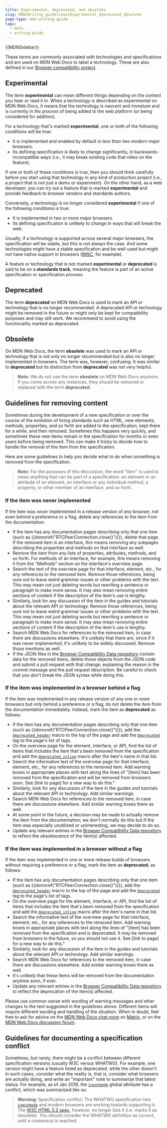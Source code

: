 ```yaml
---
title: Experimental, deprecated, and obsolete
slug: MDN/Writing_guidelines/Experimental_deprecated_obsolete
page-type: mdn-writing-guide
tags:
  - meta
  - writing-guide
---
```


{{MDNSidebar}}

These terms are commonly associated with technologies and specifications and are used on MDN Web Docs to label a technology. These are also defined in our [Browser compatibility project](https://github.com/mdn/browser-compat-data/blob/main/schemas/compat-data-schema.md#status-information).

## Experimental

The term **experimental** can mean different things depending on the context you hear or read it in.
When a technology is described as experimental on MDN Web Docs, it means that the technology is nascent and immature and is currently _in the process_ of being added to the web platform (or being considered for addition).

For a technology that's marked **experimental**, one or both of the following conditions will be true:

- It is implemented and enabled by default in _less than two_ modern major browsers.
- Its defining specification is likely to change significantly, in backwards-incompatible ways (i.e., it may break existing code that relies on the feature).

If one or both of these conditions is true, then you should think carefully before you start using that technology in any kind of production project (i.e., a project that is not just a demo or experiment). On the other hand, as a web developer, you can try out a feature that is marked **experimental** and provide feedback to browser vendors and standards authors. <!--taken from https://github.com/mdn/browser-compat-data/blob/main/schemas/compat-data-schema.md#status-information -->

Conversely, a technology is no longer considered **experimental** if one of the following conditions is true:

- It is implemented in two or more major browsers.
- Its defining specification is unlikely to change in ways that will break the web.

Usually, if a technology is supported across several major browsers, the specification will be stable, but this is not always the case.
And some technologies might have a stable specification and be well-used but might not have native support in browsers ([IMSC](/en-US/docs/Related/IMSC), for example). <!-- need to revisit link -->

A feature or technology that is not marked **experimental** or **deprecated** is said to be on a **standards track**, meaning the feature is part of an active specification or specification process.

## Deprecated

The term **deprecated** on MDN Web Docs is used to mark an API or technology that is no longer recommended. A deprecated API or technology might be removed in the future or might only be kept for compatibility purposes and may still work. We recommend to avoid using the functionality marked as deprecated.

## Obsolete

On MDN Web Docs, the term **obsolete** was used to mark an API or technology that is not only no longer recommended but is also no longer implemented in browsers. The term was, however, confusing. It was similar to **deprecated** but its distinction from **deprecated** was not very helpful.

> **Note:** We do not use the term **obsolete** on MDN Web Docs anymore. If you come across any instances, they should be removed or replaced with the term **deprecated**.

## Guidelines for removing content

Sometimes during the development of a new specification or over the course of the evolution of living standards such as HTML, new elements, methods, properties, and so forth are added to the specification, kept there for a while, and then removed. Sometimes this happens very quickly, and sometimes these new items remain in the specification for months or even years before being removed. This can make it tricky to decide how to handle the removal of the item from the specification.

Here are some guidelines to help you decide what to do when something is removed from the specification.

> **Note:** For the purposes of this discussion, the word "item" is used to mean anything that can be part of a specification: an element or an attribute of an element, an interface or any individual method, a property, or other member of an interface, and so forth.

### If the item was never implemented

If the item was _never_ implemented in a release version of _any_ browser, not even behind a preference or a flag, delete any references to the item from the documentation.

- If the item has any documentation pages describing only that one item (such as {{domxref("RTCPeerConnection.close()")}}), delete that page.
  If the removed item is an interface, this means removing any subpages describing the properties and methods on that interface as well.
- Remove the item from any lists of properties, attributes, methods, and so forth. For methods of an interface, for example, this means removing it from the "Methods" section on the interface's overview page.
- Search the text of the overview page for that interface, element, etc., for any references to the removed item. Remove those references, being sure not to leave weird grammar issues or other problems with the text. This may mean not just deleting words but rewriting a sentence or paragraph to make more sense. It may also mean removing entire sections of content if the description of the item's use is lengthy.
- Similarly, look for any discussion of the item in the guides and tutorials about the relevant API or technology. Remove those references, being sure not to leave weird grammar issues or other problems with the text. This may mean not just deleting words but rewriting a sentence or paragraph to make more sense. It may also mean removing entire sections of content if the description of the item's use is lengthy.
- Search MDN Web Docs for references to the removed item, in case there are discussions elsewhere. It's unlikely that there are, since if it was never implemented, it's unlikely to be widely discussed. Remove those mentions as well.
- If the JSON files in the [Browser Compatibility Data repository](https://github.com/mdn/browser-compat-data) contain data for the removed items, delete those objects from the JSON code and submit a pull request with that change, explaining the reason in the commit message and the pull request description. Be careful to check that you don't break the JSON syntax while doing this.

### If the item was implemented in a browser behind a flag

If the item was implemented in any release version of any one or more browsers but _only_ behind a preference or a flag, do not delete the item from the documentation immediately. Instead, mark the item as **deprecated** as follows:

- If the item has any documentation pages describing only that one item (such as {{domxref("RTCPeerConnection.close()")}}), add the [`deprecated_header`](https://github.com/mdn/yari/blob/main/kumascript/macros/Deprecated_Header.ejs) macro to the top of the page and add the [`Deprecated`](/en-US/docs/MDN/Writing_guidelines/Howto/Tag#technology_status_tags) tag to the page's list of tags.
- On the overview page for the element, interface, or API, find the list of items that includes the item that's been removed from the specification and add the [`deprecated_inline`](https://github.com/mdn/yari/blob/main/kumascript/macros/Deprecated_Inline.ejs) macro after the item's name in that list.
- Search the informative text of the overview page for that interface, element, etc., for any references to the removed item. Add warning boxes in appropriate places with text along the lines of "\[item] has been removed from the specification and will be removed from browsers soon. See \[link to page] for a new way to do this."
- Similarly, look for any discussion of the item in the guides and tutorials about the relevant API or technology. Add similar warnings.
- Search MDN Web Docs for references to the removed item, in case there are discussions elsewhere. Add similar warning boxes there as well.
- At some point in the future, a decision may be made to actually remove the item from the documentation; we don't normally do this but if the item was especially unutilized or uninteresting, we may decide to do so.
- Update any relevant entries in the [Browser Compatibility Data repository](https://github.com/mdn/browser-compat-data) to reflect the obsolescence of the item(s) affected.

### If the item was implemented in a browser without a flag

If the item was implemented in one or more release builds of browsers without requiring a preference or a flag, mark the item as **deprecated**, as follows:

- If the item has any documentation pages describing only that one item (such as {{domxref("RTCPeerConnection.close()")}}), add the [`deprecated_header`](https://github.com/mdn/yari/blob/main/kumascript/macros/Deprecated_Header.ejs) macro to the top of the page and add the [`Deprecated`](/en-US/docs/MDN/Writing_guidelines/Howto/Tag#technology_status_tags) tag to the page's list of tags.
- On the overview page for the element, interface, or API, find the list of items that includes the item that's been removed from the specification and add the [`deprecated_inline`](https://github.com/mdn/yari/blob/main/kumascript/macros/Deprecated_Inline.ejs) macro after the item's name in that list.
- Search the informative text of the overview page for that interface, element, etc., for any references to the removed item. Add warning boxes in appropriate places with text along the lines of "\[item] has been removed from the specification and is deprecated. It may be removed from browsers in the future, so you should not use it. See \[link to page] for a new way to do this."
- Similarly, look for any discussion of the item in the guides and tutorials about the relevant API or technology. Add similar warnings.
- Search MDN Web Docs for references to the removed item, in case there are discussions elsewhere. Add similar warning boxes there as well.
- It's unlikely that these items will be removed from the documentation anytime soon, if ever.
- Update any relevant entries in the [Browser Compatibility Data repository](https://github.com/mdn/browser-compat-data) to reflect the deprecation of the item(s) affected.

Please use common sense with wording of warning messages and other changes to the text suggested in the guidelines above.
Different items will require different wording and handling of the situation.
When in doubt, feel free to ask for advice on the [MDN Web Docs chat room](https://chat.mozilla.org/#/room/#mdn:mozilla.org) on [Matrix](https://wiki.mozilla.org/Matrix), or on the [MDN Web Docs discussion forum](https://discourse.mozilla.org/c/mdn).

## Guidelines for documenting a specification conflict

Sometimes, but rarely, there might be a conflict between different specification versions (usually W3C versus WHATWG). For example, one version might have a feature listed as deprecated, while the other doesn't.
In such cases, consider what the reality is, that is, consider what browsers are actually doing, and write an "important" note to summarize that latest status.
For example, as of Jan 2019, the [`inputmode`](/en-US/docs/Web/HTML/Global_attributes/inputmode) global attribute has a conflict, which was summarized like so: <!--this warning example for spec conflict does not exist anymore on that page. couldn't find any other examples as well -->

> **Warning:** Specification conflict: The WHATWG specification lists [`inputmode`](https://html.spec.whatwg.org/multipage/interaction.html#attr-inputmode) and modern browsers are working towards supporting it.
> The [W3C HTML 5.2 spec](https://html.spec.whatwg.org/multipage/index.html#contents), however, no longer lists it (i.e. marks it as obsolete).
> You should consider the WHATWG definition as correct, until a consensus is reached.
